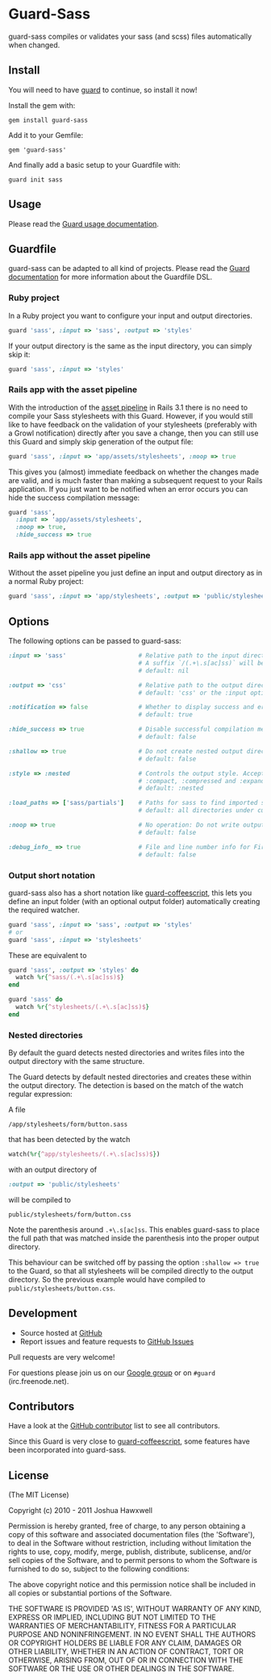 # Guard-Sass

guard-sass compiles or validates your sass (and scss) files automatically when 
changed.

## Install

You will need to have [guard](http://github.com/guard/guard) to continue, so 
install it now!

Install the gem with:

    gem install guard-sass

Add it to your Gemfile:

    gem 'guard-sass'

And finally add a basic setup to your Guardfile with:

    guard init sass

## Usage

Please read the [Guard usage documentation][gdoc].

## Guardfile

guard-sass can be adapted to all kind of projects. Please read the
[Guard documentation][gdoc] for more information about the Guardfile DSL.

### Ruby project

In a Ruby project you want to configure your input and output directories.

```ruby
guard 'sass', :input => 'sass', :output => 'styles'
```

If your output directory is the same as the input directory, you can simply skip it:

```ruby
guard 'sass', :input => 'styles'
```

### Rails app with the asset pipeline

With the introduction of the [asset pipeline][rpipe] in Rails 3.1 there is no 
need to compile your Sass stylesheets with this Guard. However, if you would 
still like to have feedback on the validation of your stylesheets (preferably 
with a Growl notification) directly after you save a change, then you can still 
use this Guard and simply skip generation of the output file:

```ruby
guard 'sass', :input => 'app/assets/stylesheets', :noop => true
```

This gives you (almost) immediate feedback on whether the changes made are valid, 
and is much faster than making a subsequent request to your Rails application. 
If you just want to be notified when an error occurs you can hide the success 
compilation message:

```ruby
guard 'sass', 
  :input => 'app/assets/stylesheets', 
  :noop => true, 
  :hide_success => true
```

### Rails app without the asset pipeline

Without the asset pipeline you just define an input and output directory as in
a normal Ruby project:

```ruby
guard 'sass', :input => 'app/stylesheets', :output => 'public/stylesheets'
```

## Options

The following options can be passed to guard-sass:

```ruby
:input => 'sass'                    # Relative path to the input directory.
                                    # A suffix `/(.+\.s[ac]ss)` will be added to this option.
                                    # default: nil

:output => 'css'                    # Relative path to the output directory.
                                    # default: 'css' or the :input option when supplied

:notification => false              # Whether to display success and error notifications.
                                    # default: true

:hide_success => true               # Disable successful compilation messages.
                                    # default: false

:shallow => true                    # Do not create nested output directories.
                                    # default: false

:style => :nested                   # Controls the output style. Accepted options are :nested, 
                                    # :compact, :compressed and :expanded
                                    # default: :nested

:load_paths => ['sass/partials']    # Paths for sass to find imported sass files from.
                                    # default: all directories under current

:noop => true                       # No operation: Do not write output file
                                    # default: false

:debug_info_ => true                # File and line number info for FireSass.
                                    # default: false
```

### Output short notation

guard-sass also has a short notation like [guard-coffeescript][gcs], this lets 
you define an input folder (with an optional output folder) automatically creating
the required watcher.

```ruby
guard 'sass', :input => 'sass', :output => 'styles'
# or
guard 'sass', :input => 'stylesheets'
```

These are equivalent to

```ruby
guard 'sass', :output => 'styles' do
  watch %r{^sass/(.+\.s[ac]ss)$}
end

guard 'sass' do
  watch %r{^stylesheets/(.+\.s[ac]ss)$}
end
```

### Nested directories

By default the guard detects nested directories and writes files into the output
directory with the same structure.

The Guard detects by default nested directories and creates these within the 
output directory. The detection is based on the match of the watch regular expression:

A file

```
/app/stylesheets/form/button.sass
```

that has been detected by the watch

```ruby
watch(%r{^app/stylesheets/(.+\.s[ac]ss)$})
```

with an output directory of

```ruby
:output => 'public/stylesheets'
```

will be compiled to

```
public/stylesheets/form/button.css
```

Note the parenthesis around `.+\.s[ac]ss`. This enables guard-sass to place 
the full path that was matched inside the parenthesis into the proper output directory.

This behaviour can be switched off by passing the option `:shallow => true` to the 
Guard, so that all stylesheets will be compiled directly to the output directory.
So the previous example would have compiled to `public/stylesheets/button.css`.

## Development

- Source hosted at [GitHub](https://github.com/hawx/guard-sass)
- Report issues and feature requests to [GitHub Issues][issues]

Pull requests are very welcome!

For questions please join us on our [Google group][ggroup] or
on `#guard` (irc.freenode.net).

## Contributors

Have a look at the [GitHub contributor][contrib] list to see all contributors.

Since this Guard is very close to [guard-coffeescript][gcs], some features have been 
incorporated into guard-sass.

## License

(The MIT License)

Copyright (c) 2010 - 2011 Joshua Hawxwell

Permission is hereby granted, free of charge, to any person obtaining
a copy of this software and associated documentation files (the
'Software'), to deal in the Software without restriction, including
without limitation the rights to use, copy, modify, merge, publish,
distribute, sublicense, and/or sell copies of the Software, and to
permit persons to whom the Software is furnished to do so, subject to
the following conditions:

The above copyright notice and this permission notice shall be
included in all copies or substantial portions of the Software.

THE SOFTWARE IS PROVIDED 'AS IS', WITHOUT WARRANTY OF ANY KIND,
EXPRESS OR IMPLIED, INCLUDING BUT NOT LIMITED TO THE WARRANTIES OF
MERCHANTABILITY, FITNESS FOR A PARTICULAR PURPOSE AND NONINFRINGEMENT.
IN NO EVENT SHALL THE AUTHORS OR COPYRIGHT HOLDERS BE LIABLE FOR ANY
CLAIM, DAMAGES OR OTHER LIABILITY, WHETHER IN AN ACTION OF CONTRACT,
TORT OR OTHERWISE, ARISING FROM, OUT OF OR IN CONNECTION WITH THE
SOFTWARE OR THE USE OR OTHER DEALINGS IN THE SOFTWARE.


[gcs]:     http://github.com/netzpirat/guard-coffeescript
[gdoc]:    http://github.com/guard/guard#readme
[rpipe]:   http://guides.rubyonrails.org/asset_pipeline.html
[issues]:  http://github.com/hawx/guard-sass/issues
[ggroup]:  http://groups.google.com/group/guard-dev
[contrib]: http://github.com/hawx/guard-sass/contributors